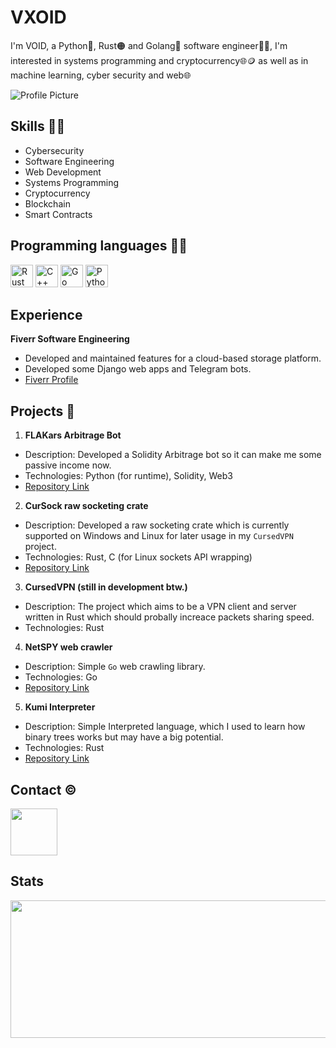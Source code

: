# VXOID
I'm VOID, a Python🐍, Rust🟠 and Golang🔵 software engineer🧑‍💻, I'm interested in systems programming and cryptocurrency🌐🪙 as well as in machine learning, cyber security and web🌐

![Profile Picture](https://avatars.githubusercontent.com/u/120710838?s=1920&u=4b074b02c67fe51b4301a4b7bb95cc540a70834a&v=4)
## Skills 🧑‍💻
- Cybersecurity
- Software Engineering
- Web Development
- Systems Programming
- Cryptocurrency
- Blockchain
- Smart Contracts
## Programming languages 🧑‍💻

<p align="left">
<img src="https://www.rust-lang.org/logos/rust-logo-512x512.png" width="36" height="36" alt="Rust"/>
<img src="https://www.embarcadero.com/images/logos/logo-page/C++BUIDER_STUDIO_FINAL_ICONS_1024.png" width="36" height="36" alt="C++"/>
<img src="https://cdn.icon-icons.com/icons2/2699/PNG/512/golang_logo_icon_171073.png" width="36" height="36" alt="Go"/>
<img src="https://insidehpc.com/wp-content/uploads/2016/01/Python-logo-notext.svg_.png" width="36" height="36" alt="Python"/>
</p>

## Experience

**Fiverr Software Engineering**
- Developed and maintained features for a cloud-based storage platform.
- Developed some Django web apps and Telegram bots.
- [Fiverr Profile](https://www.fiverr.com/denchik1542)

## Projects 📄

1. **FLAKars Arbitrage Bot**
  - Description: Developed a Solidity Arbitrage bot so it can make me some passive income now.
  - Technologies: Python (for runtime), Solidity, Web3
  - [Repository Link](https://github.com/CURVoid/FLAKars)

2. **CurSock raw socketing crate**
  - Description: Developed a raw socketing crate which is currently supported on Windows and Linux for later usage in my `CursedVPN` project.
  - Technologies: Rust, C (for Linux sockets API wrapping)
  - [Repository Link](https://github.com/CURVoid/cursock)

3. **CursedVPN (still in development btw.)**
  - Description: The project which aims to be a VPN client and server written in Rust which should probally increace packets sharing speed.
  - Technologies: Rust
    
4. **NetSPY web crawler**
  - Description: Simple `Go` web crawling library.  
  - Technologies: Go
  - [Repository Link](https://github.com/CURVoid/netspy)

5. **Kumi Interpreter**
  - Description: Simple Interpreted language, which I used to learn how binary trees works but may have a big potential.
  - Technologies: Rust
  - [Repository Link](https://github.com/CURVoid/kumi)

## Contact ©️
<a href="https://www.instagram.com/vxoid.lostmyself/">
  <img width="75" height="75" src="https://www.pngarts.com/files/11/Instagram-IG-Logo-Transparent-Image.png"/>
</a>

## Stats
<p align="center">
  <img width="800" height="220" src="https://streak-stats.demolab.com/?user=vxoid&theme=highcontrast&hide_border=true&border_radius=5&card_width=800"/>
</p>
